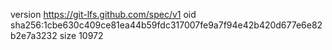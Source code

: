 version https://git-lfs.github.com/spec/v1
oid sha256:1cbe630c409ce81ea44b59fdc317007fe9a7f94e42b420d677e6e82b2e7a3232
size 10972
